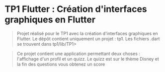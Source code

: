 # TP1 Flutter : Création d'interfaces graphiques en Flutter

>Projet réalisé pour le TP1 avec la création d'interfaces graphiques en Flutter. Le dépôt contient uniquement un projet : tp1. Les fichiers .dart se trouvent dans tp1/lib/TP1>

>Ce projet contient une application permettant deux choses : l'affichage d'un profil et un quizz. Le quizz est sur le thème Disney et la fin des questions vous obtenez un score
